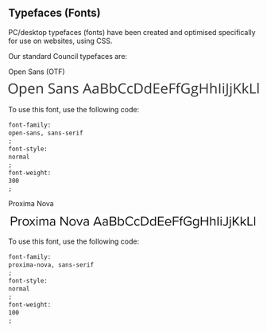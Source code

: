 ## Typefaces \(Fonts\)

PC/desktop typefaces \(fonts\) have been created and optimised specifically for use on websites, using CSS.

Our standard Council typefaces are:  

Open Sans \(OTF\)

![](/assets/typography-open-sans.png)

To use this font, use the following code:

```
font-family: 
open-sans, sans-serif
;
font-style: 
normal
;
font-weight: 
300
;
```

Proxima Nova

![](/assets/typography-promixa-nova.png)

To use this font, use the following code:

```
font-family: 
proxima-nova, sans-serif
;
font-style: 
normal
;
font-weight: 
100
;
```



